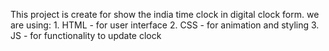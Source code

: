 This project is create for show the india time clock in digital clock form.
we are using:
    1. HTML - for user interface
    2. CSS  - for animation and styling
    3. JS   - for functionality to update clock
